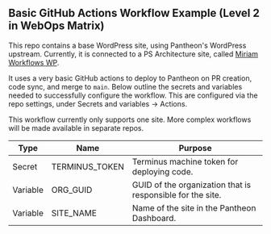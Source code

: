 ## Basic GitHub Actions Workflow Example (Level 2 in WebOps Matrix)

This repo contains a base WordPress site, using Pantheon's WordPress upstream. Currently, it is connected to a PS Architecture site, called [Miriam Workflows WP](https://admin.dashboard.pantheon.io/sites/09905707-7c13-4b78-af75-598ddf537458#dev/code).

It uses a very basic GitHub actions to deploy to Pantheon on PR creation, code sync, and merge to `main`. Below outline the secrets and variables needed to successfully configure the workflow. This are configured via the repo settings, under Secrets and variables -> Actions.

This workflow currently only supports one site. More complex workflows will be made available in separate repos.

| Type     | Name           | Purpose |
| ---      | ---            | ---     |
| Secret   | TERMINUS_TOKEN | Terminus machine token for deploying code. |
| Variable | ORG_GUID       | GUID of the organization that is responsible for the site. |
| Variable | SITE_NAME      | Name of the site in the Pantheon Dashboard. |